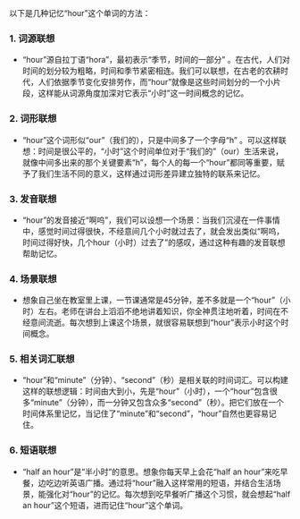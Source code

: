 以下是几种记忆“hour”这个单词的方法：

### 1. 词源联想
 - “hour”源自拉丁语“hora”，最初表示“季节，时间的一部分” 。在古代，人们对时间的划分较为粗略，时间和季节紧密相连。我们可以联想，在古老的农耕时代，人们依据季节变化安排劳作，而“hour”就像是这些时间划分的一个小片段，这样能从词源角度加深对它表示“小时”这一时间概念的记忆。

### 2. 词形联想
 - “hour”这个词形似“our”（我们的），只是中间多了一个字母“h” 。可以这样联想：时间是很公平的，“小时”这个时间单位对于“我们的”（our）生活来说，就像中间多出来的那个关键要素“h”，每个人的每一个“hour”都同等重要，赋予了我们生活不同的意义，这样通过词形差异建立独特的联系来记忆。

### 3. 发音联想
 - “hour”的发音接近“啊呜”，我们可以设想一个场景：当我们沉浸在一件事情中，感觉时间过得很快，不经意间几个小时就过去了，就会发出类似“啊呜，时间过得好快，几个hour（小时）过去了”的感叹，通过这种有趣的发音联想帮助记忆。

### 4. 场景联想
 - 想象自己坐在教室里上课，一节课通常是45分钟，差不多就是一个“hour”（小时）左右。老师在讲台上滔滔不绝地讲着知识，你全神贯注地听着，时间在不经意间流逝。每次想到上课这个场景，就很容易联想到“hour”表示小时这个时间概念。

### 5. 相关词汇联想
 - “hour”和“minute”（分钟）、“second”（秒）是相关联的时间词汇。可以构建这样的联想逻辑：时间由大到小，先是“hour”（小时），一个“hour”包含很多“minute”（分钟），而一分钟又包含众多“second”（秒）。把它们放在一个时间体系里记忆，当记住了“minute”和“second”，“hour”自然也更容易记住。

### 6. 短语联想
 - “half an hour”是“半小时”的意思。想象你每天早上会花“half an hour”来吃早餐，边吃边听英语广播。通过将“hour”融入这样常用的短语，并结合生活场景，能强化对“hour”的记忆。每次想到吃早餐听广播这个习惯，就会想起“half an hour”这个短语，进而记住“hour”这个单词。 